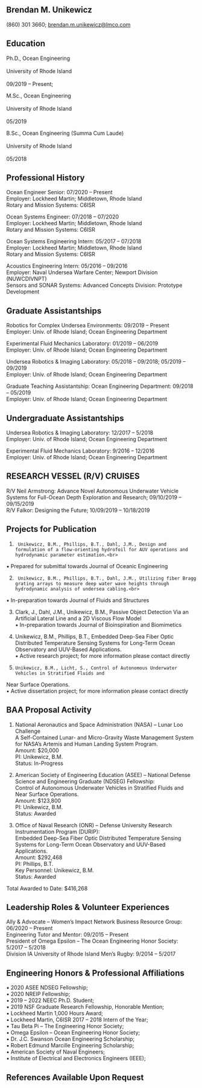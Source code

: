 ## Brendan M. Unikewicz
(860) 301 3660; brendan.m.unikewicz@lmco.com 

## Education
Ph.D., Ocean Engineering <br>                                                                                                      
University of Rhode Island <br>                                                                                                       
09/2019 – Present; <br>

M.Sc., Ocean Engineering <br>                                                                                                       
University of Rhode Island <br>                                                                                                       
05/2019 <br>

B.Sc., Ocean Engineering (Summa Cum Laude) <br>                                                                    
University of Rhode Island <br>                                                                                                       
05/2018 <br>

## Professional History
Ocean Engineer Senior:  07/2020 – Present<br>
Employer: Lockheed Martin; Middletown, Rhode Island<br>
Rotary and Mission Systems: C6ISR<br>

Ocean Systems Engineer:  07/2018 – 07/2020 <br>
Employer: Lockheed Martin; Middletown, Rhode Island<br>
Rotary and Mission Systems: C6ISR<br>

Ocean Systems Engineering Intern:  05/2017 – 07/2018<br>
Employer: Lockheed Martin; Middletown, Rhode Island<br>
Rotary and Mission Systems: C6ISR<br>

Acoustics Engineering Intern: 05/2016 – 09/2016<br>
Employer: Naval Undersea Warfare Center; Newport Division (NUWCDIVNPT)<br>
Sensors and SONAR Systems: Advanced Concepts Division: Prototype Development<br>

## Graduate Assistantships
Robotics for Complex Undersea Environments: 09/2019 – Present<br>
Employer: Univ. of Rhode Island; Ocean Engineering Department<br>

Experimental Fluid Mechanics Laboratory: 01/2019 – 06/2019<br>
Employer: Univ. of Rhode Island; Ocean Engineering Department<br>

Undersea Robotics & Imaging Laboratory: 05/2018 – 09/2018; 05/2019 – 09/2019<br>
Employer: Univ. of Rhode Island; Ocean Engineering Department<br>

Graduate Teaching Assistantship: Ocean Engineering Department: 09/2018 – 05/2019<br>
Employer: Univ. of Rhode Island; Ocean Engineering Department<br>

## Undergraduate Assistantships
Undersea Robotics & Imaging Laboratory: 12/2017 – 5/2018<br>
Employer: Univ. of Rhode Island; Ocean Engineering Department<br>

Experimental Fluid Mechanics Laboratory: 9/2016 – 12/2016<br>
Employer: Univ. of Rhode Island; Ocean Engineering Department<br>

## RESEARCH VESSEL (R/V) CRUISES
R/V Neil Armstrong: Advance Novel Autonomous Underwater Vehicle Systems for Full-Ocean
Depth Exploration and Research; 09/10/2019 – 09/15/2019 <br>
R/V Falkor: Designing the Future; 10/09/2019 – 10/18/2019<br>

## Projects for Publication
1.		Unikewicz, B.M., Phillips, B.T., Dahl, J.M., Design and formulation of a flow-orienting hydrofoil for AUV operations and hydrodynamic parameter estimation.<br>
▪    Prepared for submittal towards Journal of Oceanic Engineering<br>

2.		Unikewicz, B.M., Phillips, B.T., Dahl, J.M., Utilizing fiber Bragg grating arrays to measure deep water wave heights through hydrodynamic analysis of undersea cabling.<br>
▪    In-preparation towards Journal of Fluids and Structures<br>

 3.    Clark, J., Dahl, J.M., Unikewicz, B.M., Passive Object Detection Via an Artificial Lateral Line 
and a 2D Viscous Flow Model<br>
▪    In-preparation towards Journal of Bioinspiration and Biomimetics<br>

4.    Unikewicz, B.M., Phillips, B.T., Embedded Deep-Sea Fiber Optic Distributed Temperature Sensing
Systems for Long-Term Ocean Observatory and UUV-Based Applications.<br>
▪    Active research project; for more information please contact directly<br>

5.     Unikewicz, B.M., Licht, S., Control of Autonomous Underwater Vehicles in Stratified Fluids and 
Near Surface Operations.<br>
▪    Active dissertation project; for more information please contact directly<br>

## BAA Proposal Activity
1.   National Aeronautics and Space Administration (NASA) – Lunar Loo Challenge<br>
A Self-Contained Lunar- and Micro-Gravity Waste Management System for NASA’s Artemis and Human Landing System Program.<br>
Amount: $20,000<br>
PI: Unikewicz, B.M.<br>
  Status: In-Progress<br>

2.   American Society of Engineering Education (ASEE) – National Defense Science and Engineering
      Graduate (NDSEG) Fellowship:<br>
                  Control of Autonomous Underwater Vehicles in Stratified Fluids and Near Surface Operations.<br>
Amount: $123,800<br>
PI: Unikewicz, B.M.<br>
  Status: Awarded<br>

3.    Office of Naval Research (ONR) – Defense University Research Instrumentation Program (DURIP):<br>
Embedded Deep-Sea Fiber Optic Distributed Temperature Sensing Systems for Long-Term Ocean
Observatory and UUV-Based Applications.<br>
Amount: $292,468<br>
PI: Phillips, B.T.<br>
Key Personnel: Unikewicz, B.M.<br>
Status: Awarded<br>

Total Awarded to Date: $416,268<br>

## Leadership Roles & Volunteer Experiences
Ally & Advocate – Women’s Impact Network Business Resource Group: 06/2020 – Present <br>
Engineering Tutor and Mentor: 09/2015 – Present <br>
President of Omega Epsilon – The Ocean Engineering Honor Society: 5/2017 – 5/2018<br>
Division IA University of Rhode Island Men’s Rugby: 9/2014 – 5/2017<br>



## Engineering Honors & Professional Affiliations
▪    2020 ASEE NDSEG Fellowship;<br>
▪    2020 NREIP Fellowship;<br>
▪    2019 – 2022 NEEC Ph.D. Student;<br>
▪    2019 NSF Graduate Research Fellowship, Honorable Mention;<br>
▪    Lockheed Martin 1,000 Hours Award;<br>
▪    Lockheed Martin, C6ISR 2017 – 2018 Intern of the Year;<br>
▪    Tau Beta Pi – The Engineering Honor Society;<br>
▪    Omega Epsilon – Ocean Engineering Honor Society;<br>
▪    Dr. J.C. Swanson Ocean Engineering Scholarship;<br>
▪    Robert Edmund Marcille Engineering Scholarship;<br>
▪    American Society of Naval Engineers;<br>
▪    Institute of Electrical and Electronics Engineers (IEEE);<br>

## References Available Upon Request
